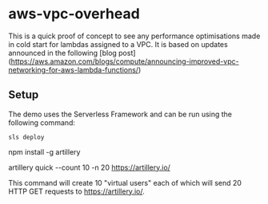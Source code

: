 # aws-vpc-overhead
This is a quick proof of concept to see any performance optimisations made in cold start for lambdas assigned to a VPC. It is based on updates announced in the following [blog post] (https://aws.amazon.com/blogs/compute/announcing-improved-vpc-networking-for-aws-lambda-functions/)

## Setup
The demo uses the Serverless Framework and can be run using the following command:

`sls deploy`


npm install -g artillery

artillery quick --count 10 -n 20 https://artillery.io/

This command will create 10 "virtual users" each of which will send 20 HTTP GET requests to https://artillery.io/.


